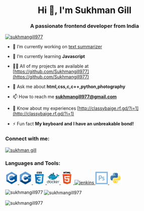 <h1 align="center">Hi 👋, I'm Sukhman Gill</h1>
<h3 align="center">A passionate frontend developer from India</h3>

<p align="left"> <a href="https://github.com/ryo-ma/github-profile-trophy"><img src="https://github-profile-trophy.vercel.app/?username=sukhmangill977" alt="sukhmangill977" /></a> </p>

- 🔭 I’m currently working on [text summarizer](https://github.com/Sukhmangill977/text_summarizer)

- 🌱 I’m currently learning **Javascript**

- 👨‍💻 All of my projects are available at [https://github.com/Sukhmangill977](https://github.com/Sukhmangill977)

- 💬 Ask me about **html,css,c,c++,python,photography**

- 📫 How to reach me **sukhmangill977@gmail.com**

- 📄 Know about my experiences [http://classybaige.rf.gd/?i=1](http://classybaige.rf.gd/?i=1)
  
- ⚡ Fun fact **My keyboard and I have an unbreakable bond!**

<h3 align="left">Connect with me:</h3>
<p align="left">
<a href=""https://linkedin.com/in/sukhman-gill-486741224" target="blank"><img align="center" src="https://raw.githubusercontent.com/rahuldkjain/github-profile-readme-generator/master/src/images/icons/Social/linked-in-alt.svg" alt="sukhman gill" height="30" width="40" /></a>
</p>

<h3 align="left">Languages and Tools:</h3>
<p align="left"> <a href="https://www.cprogramming.com/" target="_blank" rel="noreferrer"> <img src="https://raw.githubusercontent.com/devicons/devicon/master/icons/c/c-original.svg" alt="c" width="40" height="40"/> </a> <a href="https://www.w3schools.com/cpp/" target="_blank" rel="noreferrer"> <img src="https://raw.githubusercontent.com/devicons/devicon/master/icons/cplusplus/cplusplus-original.svg" alt="cplusplus" width="40" height="40"/> </a> <a href="https://www.w3schools.com/css/" target="_blank" rel="noreferrer"> <img src="https://raw.githubusercontent.com/devicons/devicon/master/icons/css3/css3-original-wordmark.svg" alt="css3" width="40" height="40"/> </a> <a href="https://www.docker.com/" target="_blank" rel="noreferrer"> <img src="https://raw.githubusercontent.com/devicons/devicon/master/icons/docker/docker-original-wordmark.svg" alt="docker" width="40" height="40"/> </a> <a href="https://www.w3.org/html/" target="_blank" rel="noreferrer"> <img src="https://raw.githubusercontent.com/devicons/devicon/master/icons/html5/html5-original-wordmark.svg" alt="html5" width="40" height="40"/> </a> <a href="https://www.jenkins.io" target="_blank" rel="noreferrer"> <img src="https://www.vectorlogo.zone/logos/jenkins/jenkins-icon.svg" alt="jenkins" width="40" height="40"/> </a> <a href="https://www.photoshop.com/en" target="_blank" rel="noreferrer"> <img src="https://raw.githubusercontent.com/devicons/devicon/master/icons/photoshop/photoshop-line.svg" alt="photoshop" width="40" height="40"/> </a> <a href="https://www.python.org" target="_blank" rel="noreferrer"> <img src="https://raw.githubusercontent.com/devicons/devicon/master/icons/python/python-original.svg" alt="python" width="40" height="40"/> </a> </p>

<p><img align="left" src="https://github-readme-stats.vercel.app/api/top-langs?username=sukhmangill977&show_icons=true&locale=en&layout=compact" alt="sukhmangill977" /></p>

<p>&nbsp;<img align="center" src="https://github-readme-stats.vercel.app/api?username=sukhmangill977&show_icons=true&locale=en" alt="sukhmangill977" /></p>

<p><img align="center" src="https://github-readme-streak-stats.herokuapp.com/?user=sukhmangill977&" alt="sukhmangill977" /></p>
